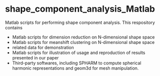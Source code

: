 # shape_component_analysis_Matlab
Matlab scripts for performing shape component analysis. This respository contains
- Matlab scripts for dimension reduction on N-dimensional shape space
- Matlab scripts for meanshift clustering on N-dimensional shape space
- related data for demonstration
- Matlab scripts for illustration of usage and reproduction of results presented in our paper
- Third-party softwares, including SPHARM to compute spherical harmonic representations and geom3d for mesh manipulation.
